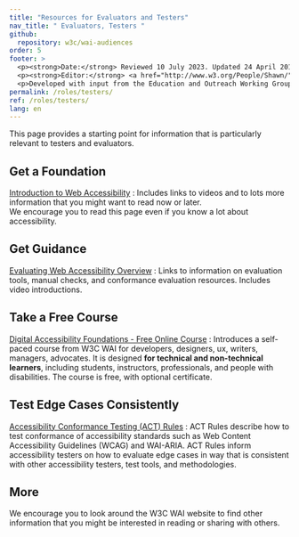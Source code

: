 ```yaml
---
title: "Resources for Evaluators and Testers"
nav_title: " Evaluators, Testers "
github:
  repository: w3c/wai-audiences
order: 5
footer: >
  <p><strong>Date:</strong> Reviewed 10 July 2023. Updated 24 April 2018.</p>
  <p><strong>Editor:</strong> <a href="http://www.w3.org/People/Shawn/">Shawn Lawton Henry</a>.</p>
  <p>Developed with input from the Education and Outreach Working Group (<a href="http://www.w3.org/WAI/EO/">EOWG</a>).</p>
permalink: /roles/testers/
ref: /roles/testers/
lang: en
---
```


This page provides a starting point for information that is particularly relevant to testers and evaluators.

## Get a Foundation

[Introduction to Web Accessibility](/fundamentals/accessibility-intro/)
: Includes links to videos and to lots more information that you might want to read now or later.<br/>We encourage you to read this page even if you know a lot about accessibility.

## Get Guidance

[Evaluating Web Accessibility Overview](/test-evaluate/)
: Links to information on evaluation tools, manual checks, and conformance evaluation resources. Includes video introductions.

## Take a Free Course

[Digital Accessibility Foundations - Free Online Course](/fundamentals/foundations-course/)
: Introduces a self-paced course from W3C WAI for developers, designers, ux, writers, managers, advocates. It is designed **for technical and non-technical learners**, including students, instructors, professionals, and people with disabilities. The course is free, with optional certificate.

## Test Edge Cases Consistently

[Accessibility Conformance Testing (ACT) Rules](/standards-guidelines/act/rules/about//)
: ACT Rules describe how to test conformance of accessibility standards such as Web Content Accessibility Guidelines (WCAG) and WAI-ARIA. ACT Rules inform accessibility testers on how to evaluate edge cases in way that is consistent with other accessibility testers, test tools, and methodologies.

## More

We encourage you to look around the W3C WAI website to find other information that you might be interested in reading or sharing with others.
